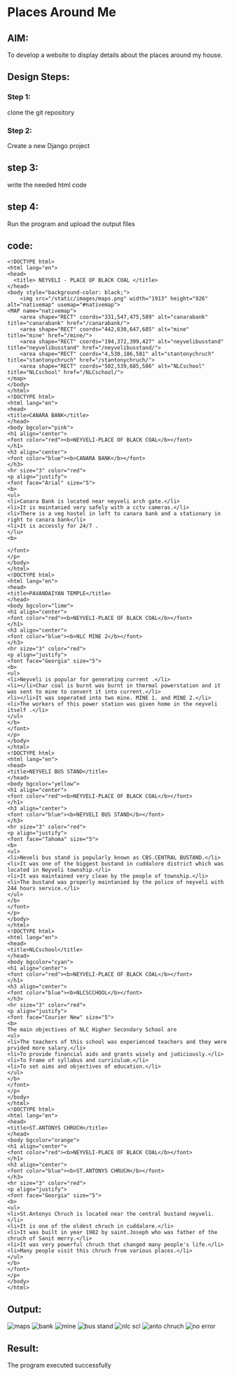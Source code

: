 # Places Around Me
## AIM:
To develop a website to display details about the places around my house.

## Design Steps:

### Step 1:
clone the git repository
### Step 2:
Create a new Django project
## step 3:
write the needed html code
## step 4:
Run the program and upload the output files
## code:
```
<!DOCTYPE html>
<html lang="en">
<head>
  <title> NEYVELI - PLACE OF BLACK COAL </title>
</head>
<body style="background-color: black;">
    <img src="/static/images/maps.png" width="1913" height="926" alt="nativemap" usemap="#nativemap">
<MAP name="nativemap">
    <area shape="RECT" coords="331,547,475,589" alt="canarabank" title="canarabank" href="/canarabank/">
    <area shape="RECT" coords="442,630,647,685" alt="mine" title="mine" href="/mine/">
    <area shape="RECT" coords="194,372,399,427" alt="neyvelibusstand" title="neyvelibusstand" href="/neyvelibusstand/">
    <area shape="RECT" coords="4,530,186,581" alt="stantonychruch" title="stantonychruch" href="/stantonychruch/">
    <area shape="RECT" coords="502,539,685,586" alt="NLCschool" title="NLCschool" href="/NLCschool/">
</map>
</body>
</html>
<!DOCTYPE html>
<html lang="en">
<head>
<title>CANARA BANK</title>
</head>
<body bgcolor="pink">
<h1 align="center">
<font color="red"><b>NEYVELI-PLACE OF BLACK COAL</b></font>
</h1>
<h3 align="center">
<font color="blue"><b>CANARA BANK</b></font>
</h3>
<hr size="3" color="red">
<p align="justify">
<font face="Arial" size="5">
<b>
<ul>
<li>Canara Bank is located near neyveli arch gate.</li>
<li>It is maintanied very safely with a cctv cameras.</li>
<li>There is a veg hostel in left to canara bank and a stationary in right to canara bank</li>
<li>It is accessly for 24/7 .  
</lu>
<b>

</font>
</p>
</body>
</html>
<!DOCTYPE html>
<html lang="en">
<head>
<title>PAVANDAIYAN TEMPLE</title>
</head>
<body bgcolor="lime">
<h1 align="center">
<font color="red"><b>NEYVELI-PLACE OF BLACK COAL</b></font>
</h1>
<h3 align="center">
<font color="blue"><b>NLC MINE 2</b></font>
</h3>
<hr size="3" color="red">
<p align="justify">
<font face="Georgia" size="5">
<b>
<ul>
<li>Neyveli is popular for generating current .</li>
<li></li>Char coal is burnt was burnt in thermal powerstation and it was sent to mine to convert it into current.</li>
<li></li>It was seperated into two mine. MINE 1. and MINE 2.</li>
<li>The workers of this power station was given home in the neyveli itself .</li>
</ul>
</b>
</font>
</p>
</body>
</html>
<!DOCTYPE html>
<html lang="en">
<head>
<title>NEYVELI BUS STAND</title>
</head>
<body bgcolor="yellow">
<h1 align="center">
<font color="red"><b>NEYVELI-PLACE OF BLACK COAL</b></font>
</h1>
<h3 align="center">
<font color="blue"><b>NEYVELI BUS STAND</b></font>
</h3>
<hr size="3" color="red">
<p align="justify">
<font face="Tahoma" size="5">
<b>
<ul>
<li>Neveli bus stand is popularly known as CBS.CENTRAL BUSTAND.</li>
<li>It was one of the biggest bustand in cuddalore district which was located in Neyveli township.</li>
<li>It was maintained very clean by the people of township.</li>
<li>The bustand was properly maintanied by the police of neyveli with 244 hours service.</li>
</ul>
</b>
</font>
</p>
</body>
</html>
<!DOCTYPE html>
<html lang="en">
<head>
<title>NLCschool</title>
</head>
<body bgcolor="cyan">
<h1 align="center">
<font color="red"><b>NEYVELI-PLACE OF BLACK COAL</b></font>
</h1>
<h3 align="center">
<font color="blue"><b>NLCSCCHOOL</b></font>
</h3>
<hr size="3" color="red">
<p align="justify">
<font face="Courier New" size="5">
<b>
The main objectives of NLC Higher Secondary School are 
<ul>
<li>The teachers of this school was experienced teachers and they were prvided more salary.</li>
<li>To provide financial aids and grants wisely and judiciously.</li>
<li>To Frame of syllabus and curriculum.</li>
<li>To set aims and objectives of education.</li>
</ul>
</b>
</font>
</p>
</body>
</html>
<!DOCTYPE html>
<html lang="en">
<head>
<title>ST.ANTONYS CHRUCH</title>
</head>
<body bgcolor="orange">
<h1 align="center">
<font color="red"><b>NEYVELI-PLACE OF BLACK COAL</b></font>
</h1>
<h3 align="center">
<font color="blue"><b>ST.ANTONYS CHRUCH</b></font>
</h3>
<hr size="3" color="red">
<p align="justify">
<font face="Georgia" size="5">
<b>
<ul>
<li>St.Antonys Chruch is located near the central bustand neyveli.</li>
<li>It is one of the oldest chruch in cuddalore.</li>
<li>It was built in year 1982 by saint.Joseph who was father of the chruch of Sanit merry.</li>
<li>It was very powerful chruch that changed many people's life.</li>
<li>Many people visit this chruch from various places.</li>
</ul>
</b>
</font>
</p>
</body>
</html>
```

## Output:
![maps](https://user-images.githubusercontent.com/118679883/212554638-07dc0006-a84e-433e-a9dd-5090da04abcb.png)
![bank](https://user-images.githubusercontent.com/118679883/212554658-102179d6-4232-49ce-b983-d0e6a8ec1109.png)
![mine](https://user-images.githubusercontent.com/118679883/212554670-0c47f933-8241-467c-8ab5-5d2982d68134.png)
![bus stand](https://user-images.githubusercontent.com/118679883/212554690-33719ae2-ec01-46ea-8067-b6b5f97dd2a7.png)
![nlc scl](https://user-images.githubusercontent.com/118679883/212554725-8771e8f7-0030-4f39-9685-f1278ebc906c.png)
![anto chruch](https://user-images.githubusercontent.com/118679883/212554743-4a014297-aaf9-4a8e-b69b-25f75c3593d1.png)
![no error](https://user-images.githubusercontent.com/118679883/212554760-1a6fba6a-3349-45c0-8a24-3d45e234dfc5.png)


## Result:
The program executed successfully
